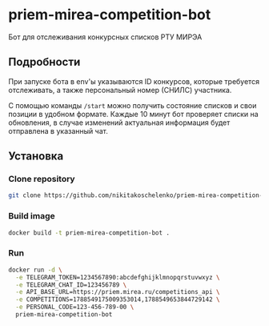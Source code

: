 # priem-mirea-competition-bot
Бот для отслеживания конкурсных списков РТУ МИРЭА

## Подробности
При запуске бота в env'ы указываются ID конкурсов, которые требуется отслеживать, а также персональный номер (СНИЛС) участника.

С помощью команды `/start` можно получить состояние списков и свои позиции в удобном формате. Каждые 10 минут бот проверяет списки на обновления, в случае изменений актуальная информация будет отправлена в указанный чат.

## Установка
### Clone repository
```bash
git clone https://github.com/nikitakoschelenko/priem-mirea-competition-bot.git
```

### Build image
```bash
docker build -t priem-mirea-competition-bot .
```

### Run
```bash
docker run -d \
  -e TELEGRAM_TOKEN=1234567890:abcdefghijklmnopqrstuvwxyz \
  -e TELEGRAM_CHAT_ID=123456789 \
  -e API_BASE_URL=https://priem.mirea.ru/competitions_api \
  -e COMPETITIONS=1788549175009353014,1788549653844729142 \
  -e PERSONAL_CODE=123-456-789-00 \
  priem-mirea-competition-bot
```
